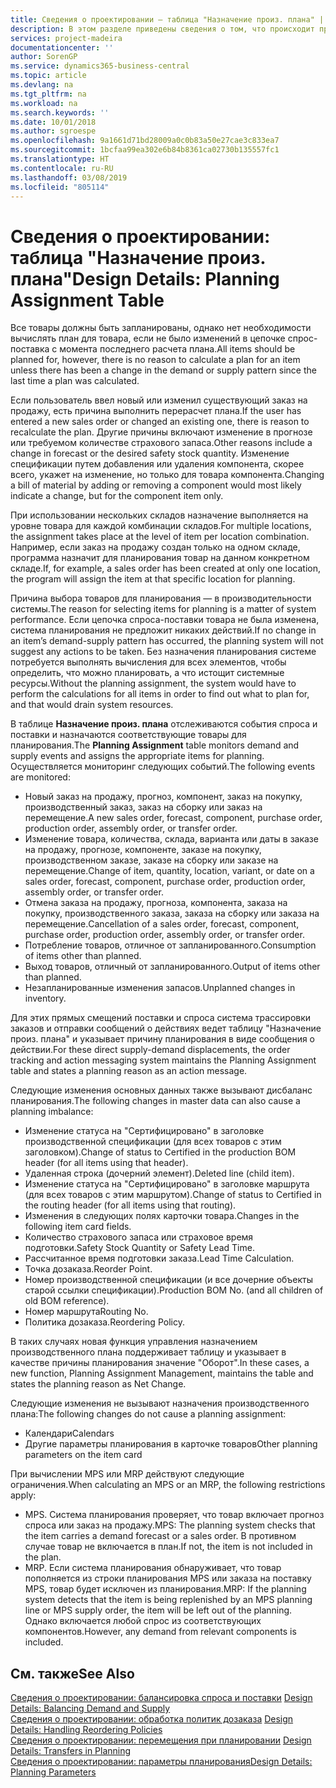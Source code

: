```yaml
---
title: Сведения о проектировании — таблица "Назначение произ. плана" | Документы Майкрософт
description: В этом разделе приведены сведения о том, что происходит при изменении способа планирования товара.
services: project-madeira
documentationcenter: ''
author: SorenGP
ms.service: dynamics365-business-central
ms.topic: article
ms.devlang: na
ms.tgt_pltfrm: na
ms.workload: na
ms.search.keywords: ''
ms.date: 10/01/2018
ms.author: sgroespe
ms.openlocfilehash: 9a1661d71bd28009a0c0b83a50e27cae3c833ea7
ms.sourcegitcommit: 1bcfaa99ea302e6b84b8361ca02730b135557fc1
ms.translationtype: HT
ms.contentlocale: ru-RU
ms.lasthandoff: 03/08/2019
ms.locfileid: "805114"
---
```

# <a name="design-details-planning-assignment-table"></a><span data-ttu-id="9471b-103">Сведения о проектировании: таблица "Назначение произ. плана"</span><span class="sxs-lookup"><span data-stu-id="9471b-103">Design Details: Planning Assignment Table</span></span>
<span data-ttu-id="9471b-104">Все товары должны быть запланированы, однако нет необходимости вычислять план для товара, если не было изменений в цепочке спрос-поставка с момента последнего расчета плана.</span><span class="sxs-lookup"><span data-stu-id="9471b-104">All items should be planned for, however, there is no reason to calculate a plan for an item unless there has been a change in the demand or supply pattern since the last time a plan was calculated.</span></span>  

<span data-ttu-id="9471b-105">Если пользователь ввел новый или изменил существующий заказ на продажу, есть причина выполнить перерасчет плана.</span><span class="sxs-lookup"><span data-stu-id="9471b-105">If the user has entered a new sales order or changed an existing one, there is reason to recalculate the plan.</span></span> <span data-ttu-id="9471b-106">Другие причины включают изменение в прогнозе или требуемом количестве страхового запаса.</span><span class="sxs-lookup"><span data-stu-id="9471b-106">Other reasons include a change in forecast or the desired safety stock quantity.</span></span> <span data-ttu-id="9471b-107">Изменение спецификации путем добавления или удаления компонента, скорее всего, укажет на изменение, но только для товара компонента.</span><span class="sxs-lookup"><span data-stu-id="9471b-107">Changing a bill of material by adding or removing a component would most likely indicate a change, but for the component item only.</span></span>  

<span data-ttu-id="9471b-108">При использовании нескольких складов назначение выполняется на уровне товара для каждой комбинации складов.</span><span class="sxs-lookup"><span data-stu-id="9471b-108">For multiple locations, the assignment takes place at the level of item per location combination.</span></span> <span data-ttu-id="9471b-109">Например, если заказ на продажу создан только на одном складе, программа назначит для планирования товар на данном конкретном складе.</span><span class="sxs-lookup"><span data-stu-id="9471b-109">If, for example, a sales order has been created at only one location, the program will assign the item at that specific location for planning.</span></span>  

<span data-ttu-id="9471b-110">Причина выбора товаров для планирования — в производительности системы.</span><span class="sxs-lookup"><span data-stu-id="9471b-110">The reason for selecting items for planning is a matter of system performance.</span></span> <span data-ttu-id="9471b-111">Если цепочка спроса-поставки товара не была изменена, система планирования не предложит никаких действий.</span><span class="sxs-lookup"><span data-stu-id="9471b-111">If no change in an item’s demand-supply pattern has occurred, the planning system will not suggest any actions to be taken.</span></span> <span data-ttu-id="9471b-112">Без назначения планирования системе потребуется выполнять вычисления для всех элементов, чтобы определить, что можно планировать, а что истощит системные ресурсы.</span><span class="sxs-lookup"><span data-stu-id="9471b-112">Without the planning assignment, the system would have to perform the calculations for all items in order to find out what to plan for, and that would drain system resources.</span></span>  

<span data-ttu-id="9471b-113">В таблице **Назначение произ. плана** отслеживаются события спроса и поставки и назначаются соответствующие товары для планирования.</span><span class="sxs-lookup"><span data-stu-id="9471b-113">The **Planning Assignment** table monitors demand and supply events and assigns the appropriate items for planning.</span></span> <span data-ttu-id="9471b-114">Осуществляется мониторинг следующих событий.</span><span class="sxs-lookup"><span data-stu-id="9471b-114">The following events are monitored:</span></span>  

* <span data-ttu-id="9471b-115">Новый заказ на продажу, прогноз, компонент, заказ на покупку, производственный заказ, заказ на сборку или заказ на перемещение.</span><span class="sxs-lookup"><span data-stu-id="9471b-115">A new sales order, forecast, component, purchase order, production order, assembly order, or transfer order.</span></span>  
* <span data-ttu-id="9471b-116">Изменение товара, количества, склада, варианта или даты в заказе на продажу, прогнозе, компоненте, заказе на покупку, производственном заказе, заказе на сборку или заказе на перемещение.</span><span class="sxs-lookup"><span data-stu-id="9471b-116">Change of item, quantity, location, variant, or date on a sales order, forecast, component, purchase order, production order, assembly order, or transfer order.</span></span>  
* <span data-ttu-id="9471b-117">Отмена заказа на продажу, прогноза, компонента, заказа на покупку, производственного заказа, заказа на сборку или заказа на перемещение.</span><span class="sxs-lookup"><span data-stu-id="9471b-117">Cancellation of a sales order, forecast, component, purchase order, production order, assembly order, or transfer order.</span></span>  
* <span data-ttu-id="9471b-118">Потребление товаров, отличное от запланированного.</span><span class="sxs-lookup"><span data-stu-id="9471b-118">Consumption of items other than planned.</span></span>  
* <span data-ttu-id="9471b-119">Выход товаров, отличный от запланированного.</span><span class="sxs-lookup"><span data-stu-id="9471b-119">Output of items other than planned.</span></span>  
* <span data-ttu-id="9471b-120">Незапланированные изменения запасов.</span><span class="sxs-lookup"><span data-stu-id="9471b-120">Unplanned changes in inventory.</span></span>  

<span data-ttu-id="9471b-121">Для этих прямых смещений поставки и спроса система трассировки заказов и отправки сообщений о действиях ведет таблицу "Назначение произ. плана" и указывает причину планирования в виде сообщения о действии.</span><span class="sxs-lookup"><span data-stu-id="9471b-121">For these direct supply-demand displacements, the order tracking and action messaging system maintains the Planning Assignment table and states a planning reason as an action message.</span></span>  

<span data-ttu-id="9471b-122">Следующие изменения основных данных также вызывают дисбаланс планирования.</span><span class="sxs-lookup"><span data-stu-id="9471b-122">The following changes in master data can also cause a planning imbalance:</span></span>  

* <span data-ttu-id="9471b-123">Изменение статуса на "Сертифицировано" в заголовке производственной спецификации (для всех товаров с этим заголовком).</span><span class="sxs-lookup"><span data-stu-id="9471b-123">Change of status to Certified in the production BOM header (for all items using that header).</span></span>  
* <span data-ttu-id="9471b-124">Удаленная строка (дочерний элемент).</span><span class="sxs-lookup"><span data-stu-id="9471b-124">Deleted line (child item).</span></span>  
* <span data-ttu-id="9471b-125">Изменение статуса на "Сертифицировано" в заголовке маршрута (для всех товаров с этим маршрутом).</span><span class="sxs-lookup"><span data-stu-id="9471b-125">Change of status to Certified in the routing header (for all items using that routing).</span></span>  
* <span data-ttu-id="9471b-126">Изменения в следующих полях карточки товара.</span><span class="sxs-lookup"><span data-stu-id="9471b-126">Changes in the following item card fields.</span></span>  
* <span data-ttu-id="9471b-127">Количество страхового запаса или страховое время подготовки.</span><span class="sxs-lookup"><span data-stu-id="9471b-127">Safety Stock Quantity or Safety Lead Time.</span></span>  
* <span data-ttu-id="9471b-128">Рассчитанное время подготовки заказа.</span><span class="sxs-lookup"><span data-stu-id="9471b-128">Lead Time Calculation.</span></span>  
* <span data-ttu-id="9471b-129">Точка дозаказа.</span><span class="sxs-lookup"><span data-stu-id="9471b-129">Reorder Point.</span></span>  
* <span data-ttu-id="9471b-130">Номер производственной спецификации (и все дочерние объекты старой ссылки спецификации).</span><span class="sxs-lookup"><span data-stu-id="9471b-130">Production BOM No. (and all children of old BOM reference).</span></span>  
* <span data-ttu-id="9471b-131">Номер маршрута</span><span class="sxs-lookup"><span data-stu-id="9471b-131">Routing No.</span></span>  
* <span data-ttu-id="9471b-132">Политика дозаказа.</span><span class="sxs-lookup"><span data-stu-id="9471b-132">Reordering Policy.</span></span>  

<span data-ttu-id="9471b-133">В таких случаях новая функция управления назначением производственного плана поддерживает таблицу и указывает в качестве причины планирования значение "Оборот".</span><span class="sxs-lookup"><span data-stu-id="9471b-133">In these cases, a new function, Planning Assignment Management, maintains the table and states the planning reason as Net Change.</span></span>  

<span data-ttu-id="9471b-134">Следующие изменения не вызывают назначения производственного плана:</span><span class="sxs-lookup"><span data-stu-id="9471b-134">The following changes do not cause a planning assignment:</span></span>  

* <span data-ttu-id="9471b-135">Календари</span><span class="sxs-lookup"><span data-stu-id="9471b-135">Calendars</span></span>  
* <span data-ttu-id="9471b-136">Другие параметры планирования в карточке товаров</span><span class="sxs-lookup"><span data-stu-id="9471b-136">Other planning parameters on the item card</span></span>  

<span data-ttu-id="9471b-137">При вычислении MPS или MRP действуют следующие ограничения.</span><span class="sxs-lookup"><span data-stu-id="9471b-137">When calculating an MPS or an MRP, the following restrictions apply:</span></span>  

* <span data-ttu-id="9471b-138">MPS. Система планирования проверяет, что товар включает прогноз спроса или заказ на продажу.</span><span class="sxs-lookup"><span data-stu-id="9471b-138">MPS: The planning system checks that the item carries a demand forecast or a sales order.</span></span> <span data-ttu-id="9471b-139">В противном случае товар не включается в план.</span><span class="sxs-lookup"><span data-stu-id="9471b-139">If not, the item is not included in the plan.</span></span>  
* <span data-ttu-id="9471b-140">MRP. Если система планирования обнаруживает, что товар пополняется из строки планирования MPS или заказа на поставку MPS, товар будет исключен из планирования.</span><span class="sxs-lookup"><span data-stu-id="9471b-140">MRP: If the planning system detects that the item is being replenished by an MPS planning line or MPS supply order, the item will be left out of the planning.</span></span> <span data-ttu-id="9471b-141">Однако включается любой спрос из соответствующих компонентов.</span><span class="sxs-lookup"><span data-stu-id="9471b-141">However, any demand from relevant components is included.</span></span>  

## <a name="see-also"></a><span data-ttu-id="9471b-142">См. также</span><span class="sxs-lookup"><span data-stu-id="9471b-142">See Also</span></span>  
<span data-ttu-id="9471b-143">[Сведения о проектировании: балансировка спроса и поставки](design-details-balancing-demand-and-supply.md) </span><span class="sxs-lookup"><span data-stu-id="9471b-143">[Design Details: Balancing Demand and Supply](design-details-balancing-demand-and-supply.md) </span></span>  
<span data-ttu-id="9471b-144">[Сведения о проектировании: обработка политик дозаказа](design-details-handling-reordering-policies.md) </span><span class="sxs-lookup"><span data-stu-id="9471b-144">[Design Details: Handling Reordering Policies](design-details-handling-reordering-policies.md) </span></span>  
<span data-ttu-id="9471b-145">[Сведения о проектировании: перемещения при планировании](design-details-transfers-in-planning.md) </span><span class="sxs-lookup"><span data-stu-id="9471b-145">[Design Details: Transfers in Planning](design-details-transfers-in-planning.md) </span></span>  
[<span data-ttu-id="9471b-146">Сведения о проектировании: параметры планирования</span><span class="sxs-lookup"><span data-stu-id="9471b-146">Design Details: Planning Parameters</span></span>](design-details-planning-parameters.md)  
